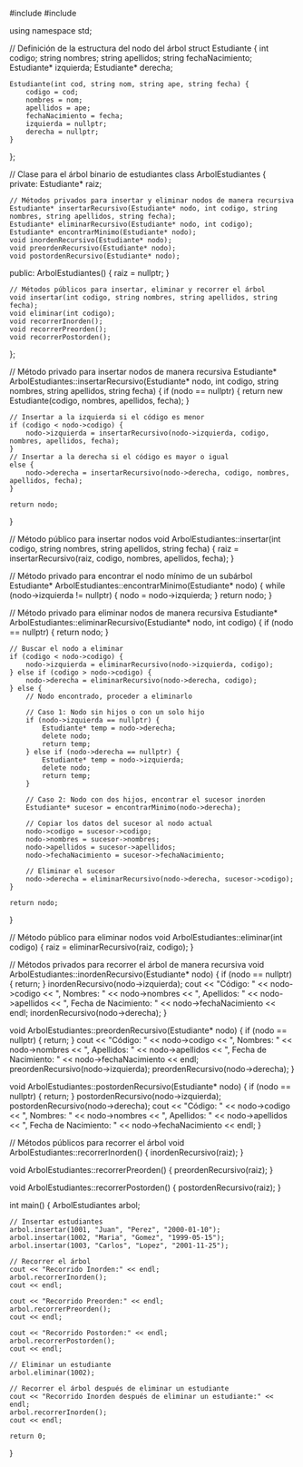 #include <iostream>
#include <string>

using namespace std;

// Definición de la estructura del nodo del árbol
struct Estudiante {
    int codigo;
    string nombres;
    string apellidos;
    string fechaNacimiento;
    Estudiante* izquierda;
    Estudiante* derecha;
    
    Estudiante(int cod, string nom, string ape, string fecha) {
        codigo = cod;
        nombres = nom;
        apellidos = ape;
        fechaNacimiento = fecha;
        izquierda = nullptr;
        derecha = nullptr;
    }
};

// Clase para el árbol binario de estudiantes
class ArbolEstudiantes {
private:
    Estudiante* raiz;

    // Métodos privados para insertar y eliminar nodos de manera recursiva
    Estudiante* insertarRecursivo(Estudiante* nodo, int codigo, string nombres, string apellidos, string fecha);
    Estudiante* eliminarRecursivo(Estudiante* nodo, int codigo);
    Estudiante* encontrarMinimo(Estudiante* nodo);
    void inordenRecursivo(Estudiante* nodo);
    void preordenRecursivo(Estudiante* nodo);
    void postordenRecursivo(Estudiante* nodo);

public:
    ArbolEstudiantes() {
        raiz = nullptr;
    }

    // Métodos públicos para insertar, eliminar y recorrer el árbol
    void insertar(int codigo, string nombres, string apellidos, string fecha);
    void eliminar(int codigo);
    void recorrerInorden();
    void recorrerPreorden();
    void recorrerPostorden();
};

// Método privado para insertar nodos de manera recursiva
Estudiante* ArbolEstudiantes::insertarRecursivo(Estudiante* nodo, int codigo, string nombres, string apellidos, string fecha) {
    if (nodo == nullptr) {
        return new Estudiante(codigo, nombres, apellidos, fecha);
    }

    // Insertar a la izquierda si el código es menor
    if (codigo < nodo->codigo) {
        nodo->izquierda = insertarRecursivo(nodo->izquierda, codigo, nombres, apellidos, fecha);
    }
    // Insertar a la derecha si el código es mayor o igual
    else {
        nodo->derecha = insertarRecursivo(nodo->derecha, codigo, nombres, apellidos, fecha);
    }

    return nodo;
}

// Método público para insertar nodos
void ArbolEstudiantes::insertar(int codigo, string nombres, string apellidos, string fecha) {
    raiz = insertarRecursivo(raiz, codigo, nombres, apellidos, fecha);
}

// Método privado para encontrar el nodo mínimo de un subárbol
Estudiante* ArbolEstudiantes::encontrarMinimo(Estudiante* nodo) {
    while (nodo->izquierda != nullptr) {
        nodo = nodo->izquierda;
    }
    return nodo;
}

// Método privado para eliminar nodos de manera recursiva
Estudiante* ArbolEstudiantes::eliminarRecursivo(Estudiante* nodo, int codigo) {
    if (nodo == nullptr) {
        return nodo;
    }

    // Buscar el nodo a eliminar
    if (codigo < nodo->codigo) {
        nodo->izquierda = eliminarRecursivo(nodo->izquierda, codigo);
    } else if (codigo > nodo->codigo) {
        nodo->derecha = eliminarRecursivo(nodo->derecha, codigo);
    } else {
        // Nodo encontrado, proceder a eliminarlo

        // Caso 1: Nodo sin hijos o con un solo hijo
        if (nodo->izquierda == nullptr) {
            Estudiante* temp = nodo->derecha;
            delete nodo;
            return temp;
        } else if (nodo->derecha == nullptr) {
            Estudiante* temp = nodo->izquierda;
            delete nodo;
            return temp;
        }

        // Caso 2: Nodo con dos hijos, encontrar el sucesor inorden
        Estudiante* sucesor = encontrarMinimo(nodo->derecha);

        // Copiar los datos del sucesor al nodo actual
        nodo->codigo = sucesor->codigo;
        nodo->nombres = sucesor->nombres;
        nodo->apellidos = sucesor->apellidos;
        nodo->fechaNacimiento = sucesor->fechaNacimiento;

        // Eliminar el sucesor
        nodo->derecha = eliminarRecursivo(nodo->derecha, sucesor->codigo);
    }

    return nodo;
}

// Método público para eliminar nodos
void ArbolEstudiantes::eliminar(int codigo) {
    raiz = eliminarRecursivo(raiz, codigo);
}

// Métodos privados para recorrer el árbol de manera recursiva
void ArbolEstudiantes::inordenRecursivo(Estudiante* nodo) {
    if (nodo == nullptr) {
        return;
    }
    inordenRecursivo(nodo->izquierda);
    cout << "Código: " << nodo->codigo << ", Nombres: " << nodo->nombres << ", Apellidos: " << nodo->apellidos << ", Fecha de Nacimiento: " << nodo->fechaNacimiento << endl;
    inordenRecursivo(nodo->derecha);
}

void ArbolEstudiantes::preordenRecursivo(Estudiante* nodo) {
    if (nodo == nullptr) {
        return;
    }
    cout << "Código: " << nodo->codigo << ", Nombres: " << nodo->nombres << ", Apellidos: " << nodo->apellidos << ", Fecha de Nacimiento: " << nodo->fechaNacimiento << endl;
    preordenRecursivo(nodo->izquierda);
    preordenRecursivo(nodo->derecha);
}

void ArbolEstudiantes::postordenRecursivo(Estudiante* nodo) {
    if (nodo == nullptr) {
        return;
    }
    postordenRecursivo(nodo->izquierda);
    postordenRecursivo(nodo->derecha);
    cout << "Código: " << nodo->codigo << ", Nombres: " << nodo->nombres << ", Apellidos: " << nodo->apellidos << ", Fecha de Nacimiento: " << nodo->fechaNacimiento << endl;
}

// Métodos públicos para recorrer el árbol
void ArbolEstudiantes::recorrerInorden() {
    inordenRecursivo(raiz);
}

void ArbolEstudiantes::recorrerPreorden() {
    preordenRecursivo(raiz);
}

void ArbolEstudiantes::recorrerPostorden() {
    postordenRecursivo(raiz);
}

int main() {
    ArbolEstudiantes arbol;

    // Insertar estudiantes
    arbol.insertar(1001, "Juan", "Perez", "2000-01-10");
    arbol.insertar(1002, "Maria", "Gomez", "1999-05-15");
    arbol.insertar(1003, "Carlos", "Lopez", "2001-11-25");

    // Recorrer el árbol
    cout << "Recorrido Inorden:" << endl;
    arbol.recorrerInorden();
    cout << endl;

    cout << "Recorrido Preorden:" << endl;
    arbol.recorrerPreorden();
    cout << endl;

    cout << "Recorrido Postorden:" << endl;
    arbol.recorrerPostorden();
    cout << endl;

    // Eliminar un estudiante
    arbol.eliminar(1002);

    // Recorrer el árbol después de eliminar un estudiante
    cout << "Recorrido Inorden después de eliminar un estudiante:" << endl;
    arbol.recorrerInorden();
    cout << endl;

    return 0;
}
